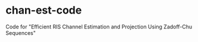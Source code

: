# chan-est-code
Code for "Efficient RIS Channel Estimation and Projection Using Zadoff-Chu Sequences"
